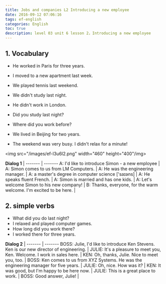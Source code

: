 ```yaml
---
title: Jobs and companies L2 Introducing a new employee
date: 2016-09-12 07:06:16
tags: ef-english
categories: English
toc: true
description: level 03 unit 6 lesson 2，Introducing a new employee
---
```


## 1. Vocabulary

- He worked in Paris for three years.
- I moved to a new apartment last week.
- We played tennis last weekend.


- We didn't study last night.
- He didn't work in London.
- Did you study last night?
- Where did you work before?


- We lived in Beijing for two years.
- The weekend was very busy. I didn't relax for a minute!

<img src="/images/ef-l3u6l2.png" width="460" height="400"/img>

**Dialog 1** |
------- | -------
A: I'd like to introduce Simon - a new employee |
A: Simon comes to us from LM Computers. |
A: He was the engineering manager. |
A: a master's degree in computer science ['saɪəns] | 
A: He speaks fluent French. |
A: Simon is married and has one kids. |
A: Let's welcome Simon to his new company! |
B: Thanks, everyone, for the warm welcome. I'm excited to be here. |

## 2. simple verbs

- What did you do last night?
- I relaxed and played computer games.
- How long did you work there?
- I worked there for three years.


**Dialog 2** |
------- | -------
BOSS: Julie, I'd like to introduce  Ken Stevens. Ken is our new  director of engineering. |
JULIE: It's a pleasure  to meet you, Ken. Welcome. I work in sales here. |
KEN: Oh, thanks, Julie. Nice to meet you, too. |
BOSS: Ken comes to us  from XYZ Systems. He was the engineering manager for five years. |
JULIE: Oh, nice. How was it? |
KEN: It was good, but I'm happy to be here now. |
JULIE: This is a great place to work. |
BOSS: Good answer, Julie! |
